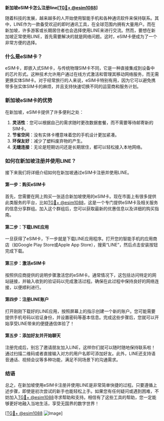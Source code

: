 **新加坡eSIM卡怎么注册line[[TG💪+ @esim1088](https://t.me/s/esim1088)]**

随着科技的发展，越来越多的人开始使用智能手机和各种通讯软件来保持联系。其中，LINE作为一款备受欢迎的即时通讯工具，在全球范围内拥有大量用户。而在新加坡，许多游客或长期居住者也会选择使用LINE来进行交流。然而，要想在新加坡正常使用LINE，首先需要解决的就是网络问题。这时，eSIM卡便成为了一个非常方便的选择。

### 什么是eSIM卡？

eSIM卡，即嵌入式SIM卡，与传统物理SIM卡不同，它是一种直接集成到设备中的芯片形式。这种技术允许用户通过在线方式激活和管理其移动网络服务，而无需更换实体SIM卡。对于经常旅行的人来说，eSIM卡特别有用，因为它可以避免携带多张实体SIM卡的麻烦，并且支持快速切换不同的运营商和服务计划。

### 新加坡eSIM卡的优势

在新加坡，eSIM卡提供了许多便利之处：

1. **灵活性**：您可以根据自己的需求随时更改数据套餐，而不需要等待邮寄新的SIM卡。
2. **节省空间**：没有实体卡槽意味着您的手机设计更加紧凑。
3. **环保友好**：减少了塑料废弃物的产生。
4. **无缝连接**：无论是短期访问还是长期居住，都可以轻松接入本地网络。

### 如何在新加坡注册并使用LINE？

接下来我们将详细介绍如何在新加坡通过eSIM卡注册并使用LINE。

#### 第一步：购买eSIM卡

首先，您需要在网上购买一张适合新加坡使用的eSIM卡。现在市面上有很多提供此类服务的平台，比如[TG💪+ @esim1088](https://t.me/s/esim1088)，这是一个专门提供eSIM卡及相关服务的信息分享群组。加入这个群组后，您可以获取最新的优惠信息以及详细的购买指南。

#### 第二步：下载LINE应用

一旦获得了eSIM卡，下一步就是下载LINE应用程序。打开您的智能手机的应用商店（如Google Play Store或Apple App Store），搜索“LINE”，然后点击安装按钮完成下载。

#### 第三步：激活eSIM卡

按照供应商提供的说明步骤激活您的eSIM卡。通常情况下，这包括访问特定的网站链接，并输入收到的验证码以完成激活过程。确保在此过程中保持良好的网络连接，以便顺利进行。

#### 第四步：注册LINE账户

打开刚刚下载好的LINE应用，按照屏幕上的指示创建一个新的账户。您可能需要提供手机号码以验证身份，并设置密码等基本信息。完成这些步骤后，您就可以开始享受LINE带来的便捷通信体验了！

#### 第五步：添加好友并开始聊天

注册完成后，别忘了邀请朋友加入LINE，这样你们就可以随时随地保持联系啦！通过扫描二维码或者直接输入对方的用户名即可添加好友。此外，LINE还支持语音通话、视频会议等多种功能，满足不同场景下的沟通需求。

### 结语

总之，在新加坡使用eSIM卡注册并使用LINE是非常简单快捷的过程。只要遵循上述步骤，即使是初次尝试的新手也能轻松上手。如果您有任何疑问或遇到困难，不妨加入[TG💪+ @esim1088](https://t.me/s/esim1088)寻求帮助和支持。相信有了这些工具的帮助，您一定能够更好地融入当地生活，享受无国界的数字世界！

[[TG💪+ @esim1088](https://t.me/s/esim1088) ![Image](https://i.postimg.cc/4NQfJmqS/Snipaste-2025-05-13-00-14-12.png)]